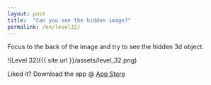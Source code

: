 ```yaml
---
layout: post
title:  "Can you see the hidden image?"
permalink: /en/level32/
---
```

Focus to the back of the image and try to see the hidden 3d object.

![Level 32]({{ site.url }}/assets/level_32.png)

Liked it? Download the app @ [App Store][app_store] 

[app_store]: http://appstore.com